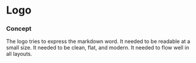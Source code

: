 # Logo

### Concept
The logo tries to express the markdown word. It needed to be readable at a small size. It needed to be clean, flat, and modern. It needed to flow well in all layouts.

